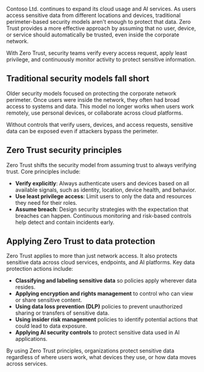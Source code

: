 Contoso Ltd. continues to expand its cloud usage and AI services. As users access sensitive data from different locations and devices, traditional perimeter-based security models aren't enough to protect that data. Zero Trust provides a more effective approach by assuming that no user, device, or service should automatically be trusted, even inside the corporate network.

With Zero Trust, security teams verify every access request, apply least privilege, and continuously monitor activity to protect sensitive information.

## Traditional security models fall short

Older security models focused on protecting the corporate network perimeter. Once users were inside the network, they often had broad access to systems and data. This model no longer works when users work remotely, use personal devices, or collaborate across cloud platforms.

Without controls that verify users, devices, and access requests, sensitive data can be exposed even if attackers bypass the perimeter.

## Zero Trust security principles

Zero Trust shifts the security model from assuming trust to always verifying trust. Core principles include:

- **Verify explicitly**: Always authenticate users and devices based on all available signals, such as identity, location, device health, and behavior.
- **Use least privilege access**: Limit users to only the data and resources they need for their roles.
- **Assume breach**: Design security strategies with the expectation that breaches can happen. Continuous monitoring and risk-based controls help detect and contain incidents early.

## Applying Zero Trust to data protection

Zero Trust applies to more than just network access. It also protects sensitive data across cloud services, endpoints, and AI platforms. Key data protection actions include:

- **Classifying and labeling sensitive data** so policies apply wherever data resides.
- **Applying encryption and rights management** to control who can view or share sensitive content.
- **Using data loss prevention (DLP)** policies to prevent unauthorized sharing or transfers of sensitive data.
- **Using insider risk management** policies to identify potential actions that could lead to data exposure.
- **Applying AI security controls** to protect sensitive data used in AI applications.

By using Zero Trust principles, organizations protect sensitive data regardless of where users work, what devices they use, or how data moves across services.
